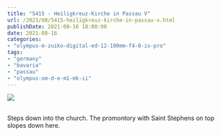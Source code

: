 ```yaml
---
title: "5415 - Heiligkreuz-Kirche in Passau V"
url: /2021/08/5415-heiligkreuz-kirche-in-passau-v.html
publishDate: 2021-08-16 18:00:00
date: 2021-08-16
categories:
- "olympus-m-zuiko-digital-ed-12-100mm-f4-0-is-pro"
tags:
- "germany"
- "bavaria"
- "passau"
- "olympus-om-d-e-m1-mk-ii"
---
```

<div class="container">
<div class="center"><a target="_blank" href="https://d25zfm9zpd7gm5.cloudfront.net/1200x1200/2019/20190621_093513_lr.jpg"><img class="webfeedsFeaturedVisual" src="https://d25zfm9zpd7gm5.cloudfront.net/0600x0600/2019/20190621_093513_lr.jpg" /></a></div>
</div>
<br />

Steps down into the church. The promontory with Saint Stephens 
on top slopes down here.
